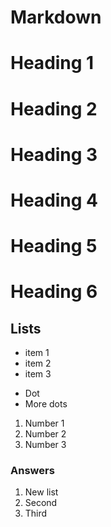 # Markdown
# Heading 1
# Heading 2
# Heading 3
# Heading 4
# Heading 5
# Heading 6

## Lists

- item 1
- item 2
- item 3
* Dot
* More dots
1. Number 1
1. Number 2
1. Number 3

### Answers

1. New list
2. Second
3. Third